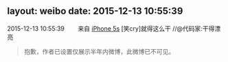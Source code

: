 layout: weibo
date: 2015-12-13 10:55:39
---
<meta name="referrer" content="no-referrer" />

2015-12-13 10:55:39  &nbsp;&nbsp;&nbsp;&nbsp;&nbsp;&nbsp; 来自 <a href="sinaweibo://customweibosource" rel="nofollow">iPhone 5s</a>
[笑cry]就得这么干 //@代码家:干得漂亮
>  抱歉，作者已设置仅展示半年内微博，此微博已不可见。 ​​​
